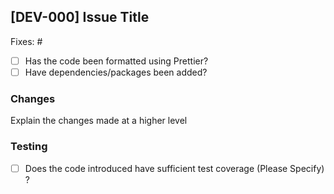 ## [DEV-000] Issue Title

<!--- Please add in the issue number this PR is fixing below. If an issue does not exist, create one! --->

Fixes: #

- [ ] Has the code been formatted using Prettier?
- [ ] Have dependencies/packages been added?

### Changes

Explain the changes made at a higher level

### Testing

- [ ] Does the code introduced have sufficient test coverage (Please Specify) ?

